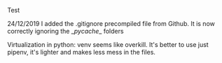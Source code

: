 Test

24/12/2019
I added the .gitignore precompiled file from Github. It is now correctly ignoring the \__pycache__ folders

Virtualization in python: venv seems like overkill. It's better to use just pipenv, it's lighter and makes less mess in the files.